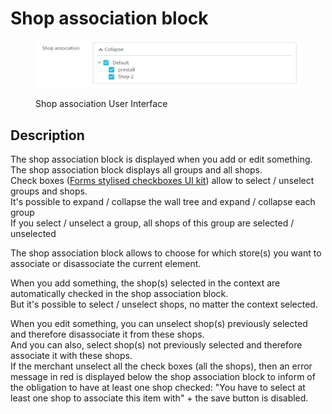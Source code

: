 # Shop association block

<figure><img src="../../../.gitbook/assets/image (103).png" alt="Shop association User Interface"><figcaption><p>Shop association User Interface</p></figcaption></figure>

## Description

The shop association block is displayed when you add or edit something.\
The shop association block displays all groups and all shops.\
Check boxes ([Forms stylised checkboxes UI kit](https://build.prestashop-project.org/prestashop-ui-kit/?path=/story/forms--stylised-checkboxes)) allow to select / unselect groups and shops.\
It's possible to expand / collapse the wall tree and expand / collapse each group\
If you select / unselect a group, all shops of this group are selected / unselected

The shop association block allows to choose for which store(s) you want to associate or disassociate the current element.

When you add something, the shop(s) selected in the context are automatically checked in the shop association block.\
But it's possible to select / unselect shops, no matter the context selected.

When you edit something, you can unselect shop(s) previously selected and therefore disassociate it from these shops.\
And you can also, select shop(s) not previously selected and therefore associate it with these shops.\
If the merchant unselect all the check boxes (all the shops), then an error message in red is displayed below the shop association block to inform of the obligation to have at least one shop checked: "You have to select at least one shop to associate this item with" + the save button is disabled.
